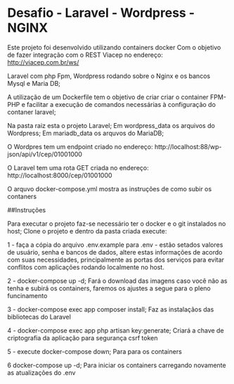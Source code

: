 # Desafio - Laravel - Wordpress - NGINX

Este projeto foi desenvolvido utilizando containers docker
Com o objetivo de fazer integração com o REST Viacep no endereço: http://viacep.com.br/ws/

Laravel com php Fpm, Wordpress rodando sobre o Nginx e os bancos Mysql e Maria DB;

A utilização de um Dockerfile tem o objetivo de criar criar o container FPM-PHP e facilitar a execução de comandos necessárias à configuração do contaner laravel;

Na pasta raiz esta o projeto Laravel;
Em wordpress_data os arquivos do Wordpress;
Em mariadb_data os arquvos do MariaDB;

O Wordpres tem um endpoint criado no endereço: http://localhost:88/wp-json/api/v1/cep/01001000

O Laravel tem uma rota GET criada no endereço:
http://localhost:8000/cep/01001000

O arquvo docker-compose.yml mostra as instruções de como subir os contaners

##Instruções

Para executar o projeto faz-se necessário ter o docker e o git instalados no host;
Clone o projeto e dentro da pasta criada execute:

1 - faça a cópia do arquivo .env.example para .env - estão setados valores de usuário, senha e bancos de dados, altere estas informações de acordo com suas necessidades, principalmente as portas dos serviços para evitar conflitos com aplicações rodando localmente no host.

2 - docker-compose up -d;
Fará o download das imagens caso você não as tenha e subirá os containers, faremos os ajustes a segue para o pleno funcinamento

3 - docker-compose exec app composer install;
Faz as instalaçãos das bibliotecas do Laravel

4 - docker-compose exec app php artisan key:generate;
Criará a chave de criptografia da aplicação para segurança csrf token

5 - execute docker-compose down;
Para para os containers

6 docker-compose up -d;
Para iniciar os containers carregando novamente as atualizações do .env

